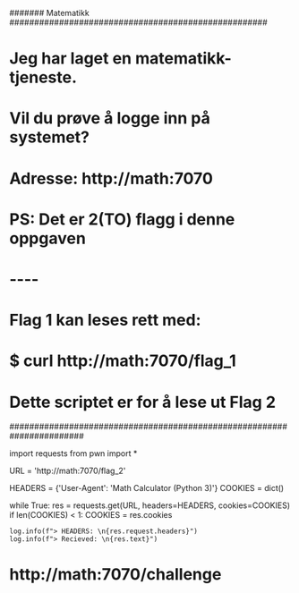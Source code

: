 ####### Matematikk ####################################################
# Jeg har laget en matematikk-tjeneste.
# Vil du prøve å logge inn på systemet?
#
# Adresse: http://math:7070
#
# PS: Det er 2(TO) flagg i denne oppgaven
#
# ----
#
# Flag 1 kan leses rett med:
# $ curl http://math:7070/flag_1
#
# Dette scriptet er for å lese ut Flag 2
#######################################################################

import requests
from pwn import *

URL = 'http://math:7070/flag_2'

HEADERS = {'User-Agent': 'Math Calculator (Python 3)'}
COOKIES = dict()

while True:
    res = requests.get(URL, headers=HEADERS, cookies=COOKIES)
    if len(COOKIES) < 1:
        COOKIES = res.cookies

    log.info(f"> HEADERS: \n{res.request.headers}")
    log.info(f"> Recieved: \n{res.text}")

# http://math:7070/challenge
